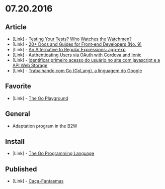 # 07.20.2016

## Article

- \[Link\] - [Testing Your Tests? Who Watches the Watchmen?](https://www.sitepoint.com/testing-your-tests-who-watches-the-watchmen/)
- \[Link\] - [20+ Docs and Guides for Front-end Developers (No. 9)](https://www.sitepoint.com/20-docs-guides-front-end-developers-9/)
- \[Link\] - [An Alternative to Regular Expressions: agp-exp](https://www.sitepoint.com/alternative-to-regular-expressions/)
- \[Link\] - [Authenticating Users via OAuth with Cordova and Ionic](https://www.sitepoint.com/authenticating-users-via-oauth-with-cordova-and-ionic/)
- \[Link\] - [Identificar primeiro acesso do usuário no site com javascript e a API Web Storage](http://www2.codigosecafe.com/site/identificar-primeiro-acesso-do-usuario-no-site-com-javascript-e-a-api-web-storage-dicas-de-programacao/)
- \[Link\] - [Trabalhando com Go (GoLang), a linguagem do Google](http://imasters.com.br/linguagens/trabalhando-com-go-golang-a-linguagem-do-google/)


## Favorite

- \[Link\] - [The Go Playground](https://play.golang.org/)


## General

- Adaptation program in the B2W


## Install 

- \[Link\] - [The Go Programming Language](https://golang.org/dl/)


## Published

- \[Link\] - [Caça-Fantasmas](http://imhomovies.com.br/opinions/em-cartaz/ghostbusters-2016/)
